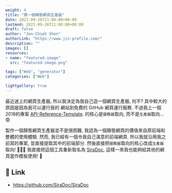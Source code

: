 ```yaml
---
weight: 4
title: "第一個靜態網頁生產器"
date: 2021-09-26T21:00:00+00:00
lastmod: 2021-09-26T21:00:00+00:00
draft: false
author: "Jen-Chieh Shen"
authorLink: "https://www.jcs-profile.com/"
description: ""
images: []
resources:
- name: "featured-image"
  src: "featured-image.png"

tags: ["Web", "generator"]
categories: ["Web"]

lightgallery: true
---
```


最近迷上的網頁生產器, 所以我決定為我自己造一個網頁生產器, 何不? 其中較大的原因是因為我可以運行我的
網站到免費的 GitHub 網頁運行服務. 不過我上一個2018的專案 [API-Reference-Template](https://jcs090218.github.io/blog/2018/11/12/Legacy%20-%20%E8%88%8A%E6%96%87/API-Reference-Template%20-%20API%E5%8F%83%E8%80%83%E6%A8%A1%E6%9D%BF/).
的核心是`服務器`取向, 而不是`生產器`取向... 😨

<!-- more -->

製作一個靜態網頁生產器並不是很困難, 我認為一個靜態網頁的價值來自原前端和整體的使用體驗. 然而,
我已經有一個令我自己滿意的前端網頁. 所以我就沿用我之前寫的專案, 並直接提取其中的前端部分.
然後直接把`服務器`取向的核心改成`生產器`取向! 🎉🎉🎉 我直接把這個工具重新取名為 [SiraDoc](https://github.com/SiraDoc/SiraDoc),
這樣一來我也能夠給其他的網頁當作模板使用! 🥳

## 🔗 Link

* https://github.com/SiraDoc/SiraDoc
